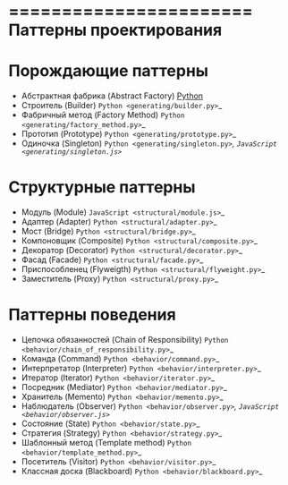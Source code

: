 =======================
Паттерны проектирования
=======================


Порождающие паттерны
====================

* Абстрактная фабрика (Abstract Factory) [Python](Creational%20Design%20Patterns/abstract_factory.py)
* Строитель (Builder) `Python <generating/builder.py>`_
* Фабричный метод (Factory Method) `Python <generating/factory_method.py>`_
* Прототип (Prototype) `Python <generating/prototype.py>`_
* Одиночка (Singleton) `Python <generating/singleton.py>`_, `JavaScript <generating/singleton.js>`_


Структурные паттерны
====================

* Модуль (Module) `JavaScript <structural/module.js>`_
* Адаптер (Adapter) `Python <structural/adapter.py>`_
* Мост (Bridge) `Python <structural/bridge.py>`_
* Компоновщик (Composite) `Python <structural/composite.py>`_
* Декоратор (Decorator) `Python <structural/decorator.py>`_
* Фасад (Facade) `Python <structural/facade.py>`_
* Приспособленец (Flyweigth) `Python <structural/flyweight.py>`_
* Заместитель (Proxy) `Python <structural/proxy.py>`_


Паттерны поведения
==================

* Цепочка обязанностей (Chain of Responsibility) `Python <behavior/chain_of_responsibility.py>`_
* Команда (Command) `Python <behavior/command.py>`_
* Интерпретатор (Interpreter) `Python <behavior/interpreter.py>`_
* Итератор (Iterator) `Python <behavior/iterator.py>`_
* Посредник (Mediator) `Python <behavior/mediator.py>`_
* Хранитель (Memento) `Python <behavior/memento.py>`_
* Наблюдатель (Observer) `Python <behavior/observer.py>`_, `JavaScript <behavior/observer.js>`_
* Состояние (State) `Python <behavior/state.py>`_
* Стратегия (Strategy) `Python <behavior/strategy.py>`_
* Шаблонный метод (Template method) `Python <behavior/template_method.py>`_
* Посетитель (Visitor) `Python <behavior/visitor.py>`_
* Классная доска (Blackboard) `Python <behavior/blackboard.py>`_
